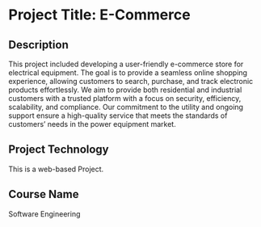 # Project Title: E-Commerce
## Description
This project included developing a user-friendly e-commerce store for electrical equipment. The goal is to provide a seamless online shopping experience, allowing customers to search, purchase, and track electronic products effortlessly. We aim to provide both residential and industrial customers with a trusted platform with a focus on security, efficiency, scalability, and compliance. Our commitment to the utility and ongoing support ensure a high-quality service that meets the standards of customers’ needs in the power equipment market.

## Project Technology
This is a web-based Project.

## Course Name
Software Engineering
